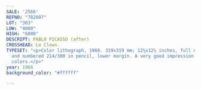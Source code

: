 ```yaml
---
SALE: '2566'
REFNO: "782007"
LOT: "303"
LOW: "4000"
HIGH: "6000"
DESCRIPT: PABLO PICASSO (after)
CROSSHEAD: Le Clown.
TYPESET: "<p>Color lithograph, 1968. 319x319 mm; 12½x12½ inches, full margins. Signed
  and numbered 214/300 in pencil, lower margin. A very good impression with strong
  colors.</p>"
year: 1968
background_color: "#ffffff"

---
```

